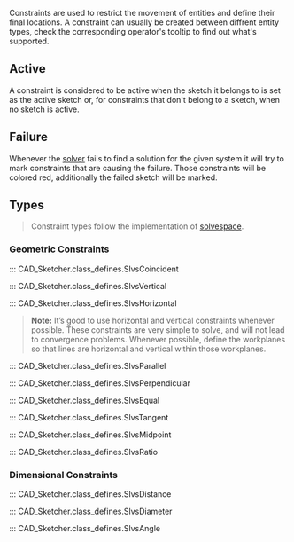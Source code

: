 Constraints are used to restrict the movement of entities and define their
final locations. A constraint can usually be created between diffrent entity types,
check the corresponding operator's tooltip to find out what's supported.

## Active
A constraint is considered to be active when the sketch it belongs to is set as the active
sketch or, for constraints that don't belong to a sketch, when no sketch is active.

## Failure
Whenever the [solver](solver.md) fails to find a solution for the given system it
will try to mark constraints that are causing the failure. Those constraints
will be colored red, additionally the failed sketch will be marked.

## Types
>Constraint types follow the implementation of
[solvespace](https://solvespace.readthedocs.io/en/latest/constraints/index.html).

### Geometric Constraints
::: CAD_Sketcher.class_defines.SlvsCoincident

::: CAD_Sketcher.class_defines.SlvsVertical

::: CAD_Sketcher.class_defines.SlvsHorizontal

>**Note:** It’s good to use horizontal and vertical constraints whenever possible. These constraints are very simple to solve, and will not lead to convergence problems. Whenever possible, define the workplanes so that lines are horizontal and vertical within those workplanes.


::: CAD_Sketcher.class_defines.SlvsParallel

::: CAD_Sketcher.class_defines.SlvsPerpendicular

::: CAD_Sketcher.class_defines.SlvsEqual

::: CAD_Sketcher.class_defines.SlvsTangent

::: CAD_Sketcher.class_defines.SlvsMidpoint

::: CAD_Sketcher.class_defines.SlvsRatio

### Dimensional Constraints
::: CAD_Sketcher.class_defines.SlvsDistance

::: CAD_Sketcher.class_defines.SlvsDiameter

::: CAD_Sketcher.class_defines.SlvsAngle
